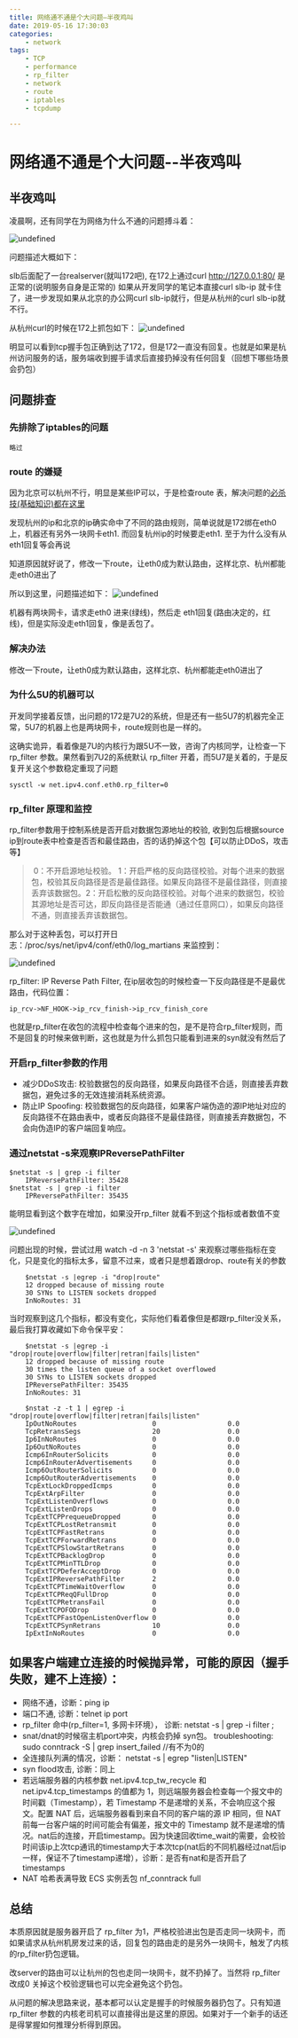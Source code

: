 ```yaml
---
title: 网络通不通是个大问题–半夜鸡叫
date: 2019-05-16 17:30:03
categories:
    - network
tags:
    - TCP
    - performance
    - rp_filter
    - network
    - route
    - iptables
    - tcpdump

---
```


# 网络通不通是个大问题--半夜鸡叫

## 半夜鸡叫


凌晨啊，还有同学在为网络为什么不通的问题搏斗着：

![undefined](https://cdn.jsdelivr.net/gh/plantegg/plantegg.github.io/images/951413iMgBlog/1557909424085-04a7111c-fee8-440f-ba22-411dd70cbba0.png) 


问题描述大概如下：

slb后面配了一台realserver(就叫172吧), 在172上通过curl http://127.0.0.1:80/ 是正常的(说明服务自身是正常的)
如果从开发同学的笔记本直接curl slb-ip 就卡住了，进一步发现如果从北京的办公网curl slb-ip就行，但是从杭州的curl slb-ip就不行。

从杭州curl的时候在172上抓包如下：
![undefined](https://cdn.jsdelivr.net/gh/plantegg/plantegg.github.io/images/951413iMgBlog/1557909749498-452acc94-f04b-48bf-803f-f1acb21dd4b2.png) 

明显可以看到tcp握手包正确到达了172，但是172一直没有回复。也就是如果是杭州访问服务的话，服务端收到握手请求后直接扔掉没有任何回复（回想下哪些场景会扔包）

## 问题排查

### 先排除了iptables的问题

	略过

### route 的嫌疑

因为北京可以杭州不行，明显是某些IP可以，于是检查route 表，解决问题的[必杀技(基础知识)都在这里](https://www.atatech.org/articles/80573)
	
发现杭州的ip和北京的ip确实命中了不同的路由规则，简单说就是172绑在eth0上，机器还有另外一块网卡eth1. 而回复杭州ip的时候要走eth1. 至于为什么没有从eth1回复等会再说
	
知道原因就好说了，修改一下route，让eth0成为默认路由，这样北京、杭州都能走eth0进出了
	
所以到这里，问题描述如下：
	![undefined](https://cdn.jsdelivr.net/gh/plantegg/plantegg.github.io/images/951413iMgBlog/1557910281403-59a60a80-5edf-472d-827c-b2c8d6db903f.png) 
	
机器有两块网卡，请求走eth0 进来(绿线)，然后走 eth1回复(路由决定的，红线)，但是实际没走eth1回复，像是丢包了。
	

### 解决办法

修改一下route，让eth0成为默认路由，这样北京、杭州都能走eth0进出了
	
### 为什么5U的机器可以

开发同学接着反馈，出问题的172是7U2的系统，但是还有一些5U7的机器完全正常，5U7的机器上也是两块网卡，route规则也是一样的。
	
这确实诡异，看着像是7U的内核行为跟5U不一致，咨询了内核同学，让检查一下 rp_filter 参数。果然看到7U2的系统默认 rp_filter 开着，而5U7是关着的，于是反复开关这个参数稳定重现了问题	

```
sysctl -w net.ipv4.conf.eth0.rp_filter=0 
```

### rp_filter 原理和监控

rp_filter参数用于控制系统是否开启对数据包源地址的校验, 收到包后根据source ip到route表中检查是否否和最佳路由，否的话扔掉这个包【可以防止DDoS，攻击等】

> ​    0：不开启源地址校验。
> ​	1：开启严格的反向路径校验。对每个进来的数据包，校验其反向路径是否是最佳路径。如果反向路径不是最佳路径，则直接丢弃该数据包。
> ​	2：开启松散的反向路径校验。对每个进来的数据包，校验其源地址是否可达，即反向路径是否能通（通过任意网口），如果反向路径不通，则直接丢弃该数据包。

那么对于这种丢包，可以打开日志：/proc/sys/net/ipv4/conf/eth0/log_martians 来监控到：

![undefined](https://cdn.jsdelivr.net/gh/plantegg/plantegg.github.io/images/951413iMgBlog/1557910737844-1ee231f0-1ddd-4dee-ac07-3b23f9659878.png)

rp_filter: IP Reverse Path Filter, 在ip层收包的时候检查一下反向路径是不是最优路由，代码位置：

	ip_rcv->NF_HOOK->ip_rcv_finish->ip_rcv_finish_core

也就是rp_filter在收包的流程中检查每个进来的包，是不是符合rp_filter规则，而不是回复的时候来做判断，这也就是为什么抓包只能看到进来的syn就没有然后了

### 开启rp_filter参数的作用

- 减少DDoS攻击: 校验数据包的反向路径，如果反向路径不合适，则直接丢弃数据包，避免过多的无效连接消耗系统资源。
- 防止IP Spoofing: 校验数据包的反向路径，如果客户端伪造的源IP地址对应的反向路径不在路由表中，或者反向路径不是最佳路径，则直接丢弃数据包，不会向伪造IP的客户端回复响应。

### 通过netstat -s来观察IPReversePathFilter

	$netstat -s | grep -i filter
		IPReversePathFilter: 35428
	$netstat -s | grep -i filter
		IPReversePathFilter: 35435

能明显看到这个数字在增加，如果没开rp_filter 就看不到这个指标或者数值不变

![undefined](https://cdn.jsdelivr.net/gh/plantegg/plantegg.github.io/images/951413iMgBlog/1557975265195-ef0ed7c0-61be-452b-a27e-6d395b4aaff3.png) 

问题出现的时候，尝试过用 watch -d -n 3 'netstat -s' 来观察过哪些指标在变化，只是变化的指标太多，留意不过来，或者只是想着跟drop、route有关的参数

```
	$netstat -s |egrep -i "drop|route"
    12 dropped because of missing route
    30 SYNs to LISTEN sockets dropped
    InNoRoutes: 31
```

当时观察到这几个指标，都没有变化，实际他们看着像但是都跟rp_filter没关系，最后我打算收藏如下命令保平安：

```
	$netstat -s |egrep -i "drop|route|overflow|filter|retran|fails|listen"
    12 dropped because of missing route
    30 times the listen queue of a socket overflowed
    30 SYNs to LISTEN sockets dropped
    IPReversePathFilter: 35435
    InNoRoutes: 31
	
	$nstat -z -t 1 | egrep -i "drop|route|overflow|filter|retran|fails|listen"
	IpOutNoRoutes                   0                  0.0
	TcpRetransSegs                  20                 0.0
	Ip6InNoRoutes                   0                  0.0
	Ip6OutNoRoutes                  0                  0.0
	Icmp6InRouterSolicits           0                  0.0
	Icmp6InRouterAdvertisements     0                  0.0
	Icmp6OutRouterSolicits          0                  0.0
	Icmp6OutRouterAdvertisements    0                  0.0
	TcpExtLockDroppedIcmps          0                  0.0
	TcpExtArpFilter                 0                  0.0
	TcpExtListenOverflows           0                  0.0
	TcpExtListenDrops               0                  0.0
	TcpExtTCPPrequeueDropped        0                  0.0
	TcpExtTCPLostRetransmit         0                  0.0
	TcpExtTCPFastRetrans            0                  0.0
	TcpExtTCPForwardRetrans         0                  0.0
	TcpExtTCPSlowStartRetrans       0                  0.0
	TcpExtTCPBacklogDrop            0                  0.0
	TcpExtTCPMinTTLDrop             0                  0.0
	TcpExtTCPDeferAcceptDrop        0                  0.0
	TcpExtIPReversePathFilter       2                  0.0
	TcpExtTCPTimeWaitOverflow       0                  0.0
	TcpExtTCPReqQFullDrop           0                  0.0
	TcpExtTCPRetransFail            0                  0.0
	TcpExtTCPOFODrop                0                  0.0
	TcpExtTCPFastOpenListenOverflow 0                  0.0
	TcpExtTCPSynRetrans             10                 0.0
	IpExtInNoRoutes                 0                  0.0
```

## 如果客户端建立连接的时候抛异常，可能的原因（握手失败，建不上连接）：

- 网络不通，诊断：ping ip
- 端口不通,  诊断：telnet ip port
- rp_filter 命中(rp_filter=1, 多网卡环境）， 诊断:  netstat -s | grep -i filter ;
- snat/dnat的时候宿主机port冲突，内核会扔掉 syn包。 troubleshooting: sudo conntrack -S | grep  insert_failed //有不为0的
- 全连接队列满的情况，诊断： netstat -s | egrep "listen|LISTEN"  
- syn flood攻击, 诊断：同上
- 若远端服务器的内核参数 net.ipv4.tcp_tw_recycle 和 net.ipv4.tcp_timestamps 的值都为 1，则远端服务器会检查每一个报文中的时间戳（Timestamp），若 Timestamp 不是递增的关系，不会响应这个报文。配置 NAT 后，远端服务器看到来自不同的客户端的源 IP 相同，但 NAT 前每一台客户端的时间可能会有偏差，报文中的 Timestamp 就不是递增的情况。nat后的连接，开启timestamp。因为快速回收time_wait的需要，会校验时间该ip上次tcp通讯的timestamp大于本次tcp(nat后的不同机器经过nat后ip一样，保证不了timestamp递增），诊断：是否有nat和是否开启了timestamps
- NAT 哈希表满导致 ECS 实例丢包 nf_conntrack full

## 总结

本质原因就是服务器开启了 rp_filter 为1，严格校验进出包是否走同一块网卡，而如果请求从杭州机房发过来的话，回复包的路由走的是另外一块网卡，触发了内核的rp_filter扔包逻辑。

改server的路由可以让杭州的包也走同一块网卡，就不扔掉了。当然将 rp_filter 改成0 关掉这个校验逻辑也可以完全避免这个扔包。

从问题的解决思路来说，基本都可以认定是握手的时候服务器扔包了。只有知道 rp_filter 参数的内核老司机可以直接得出是这里的原因。如果对于一个新手的话还是得掌握如何推理分析得到原因。